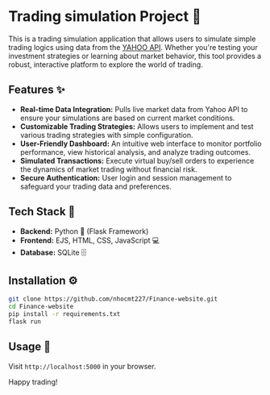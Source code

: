 # Trading simulation Project 🚀

This is a trading simulation application that allows users to simulate simple trading logics using data from the [YAHOO API](https://developer.yahoo.com/api/). Whether you're testing your investment strategies or learning about market behavior, this tool provides a robust, interactive platform to explore the world of trading.


## Features ✨
- **Real-time Data Integration:** Pulls live market data from Yahoo API to ensure your simulations are based on current market conditions.
- **Customizable Trading Strategies:** Allows users to implement and test various trading strategies with simple configuration.
- **User-Friendly Dashboard:** An intuitive web interface to monitor portfolio performance, view historical analysis, and analyze trading outcomes.
- **Simulated Transactions:** Execute virtual buy/sell orders to experience the dynamics of market trading without financial risk.
- **Secure Authentication:** User login and session management to safeguard your trading data and preferences.


## Tech Stack 🔧
- **Backend:** Python 🐍 (Flask Framework)
- **Frontend:** EJS, HTML, CSS, JavaScript 💻
- **Database:** SQLite 🗄️

## Installation ⚙️

```bash
git clone https://github.com/nhocmt227/Finance-website.git
cd Finance-website
pip install -r requirements.txt
flask run
```

## Usage 🚀
Visit `http://localhost:5000` in your browser.

Happy trading!
